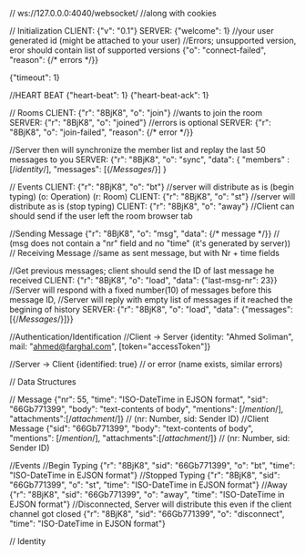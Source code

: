   // ws://127.0.0.0:4040/websocket/ //along with cookies
  
  // Initialization
  CLIENT: {"v": "0.1"}
  SERVER: {"welcome": 1} //your user generated id (might be attached to your user)
  //Errors; unsupported version, eror should contain list of supported versions
  {"o": "connect-failed", "reason": {/* errors */}}

  {"timeout": 1}


  //HEART BEAT
  {"heart-beat": 1}
  {"heart-beat-ack": 1}

  // Rooms
  CLIENT: {"r": "8BjK8", "o": "join"} //wants to join the room
  SERVER: {"r": "8BjK8", "o": "joined"} //errors is optional
  SERVER: {"r": "8BjK8", "o": "join-failed", "reason": {/* error */}}
  
  //Server then will synchronize the member list and replay the last 50 messages to you
  SERVER: {"r": "8BjK8", "o": "sync", "data": {
      "members" : [/*identity*/],
      "messages": [{/*Messages*/}]
  }
  
  // Events
  CLIENT: {"r": "8BjK8", "o": "bt"} //server will distribute as is (begin typing) (o: Operation) (r: Room)
  CLIENT: {"r": "8BjK8", "o": "st"} //server will distribute as is (stop typing)
  CLIENT: {"r": "8BjK8", "o": "away"} //Client can should send if the user left the room browser tab
  
  //Sending Message
  {"r": "8BjK8", "o": "msg", "data": {/* message */}} // (msg does not contain a "nr" field and no "time" (it's generated by server))
  // Receiving Message
  //same as sent message, but with Nr + time fields
  
  //Get previous messages; client should send the ID of last message he received
  CLIENT: {"r": "8BjK8", "o": "load", "data": {"last-msg-nr": 23}}
  //Server will respond with a fixed number(10) of messages before this message ID,
  //Server will reply with empty list of messages if it reached the begining of history
  SERVER: {"r": "8BjK8", "o": "load", "data": {"messages": [{/*Messages*/}]}}
  
  //Authentication/Identification
  //Client -> Server
  {identity: "Ahmed Soliman", mail: "ahmed@farghal.com", [token="accessToken"]}
  
  //Server -> Client
  {identified: true} // or error (name exists, similar errors)
  
  
  // Data Structures
  
  // Message
  {"nr": 55, "time": "ISO-DateTime in EJSON format", "sid": "66Gb771399", "body": "text-contents of body", "mentions": [/*mention*/], "attachments":[/*attachment*/]} // (nr: Number, sid: Sender ID)
  //Client Message
  {"sid": "66Gb771399", "body": "text-contents of body", "mentions": [/*mention*/], "attachments":[/*attachment*/]} // (nr: Number, sid: Sender ID)
  
  //Events
  //Begin Typing
  {"r": "8BjK8", "sid": "66Gb771399", "o": "bt", "time": "ISO-DateTime in EJSON format"}
  //Stopped Typing
  {"r": "8BjK8", "sid": "66Gb771399", "o": "st", "time": "ISO-DateTime in EJSON format"}
  //Away
  {"r": "8BjK8", "sid": "66Gb771399", "o": "away", "time": "ISO-DateTime in EJSON format"}
  //Disconnected, Server will distribute this even if the client channel got closed
  {"r": "8BjK8", "sid": "66Gb771399", "o": "disconnect", "time": "ISO-DateTime in EJSON format"}
  
  // Identity